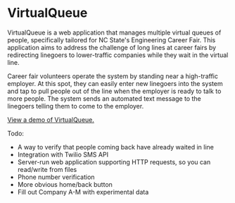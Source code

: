 # VirtualQueue

VirtualQueue is a web application that manages multiple virtual queues of people, specifically tailored for NC State's Engineering Career Fair. This application aims to address the challenge of long lines at career fairs by redirecting linegoers to lower-traffic companies while they wait in the virtual line.

Career fair volunteers operate the system by standing near a high-traffic employer. At this spot, they can easily enter new linegoers into the system and tap to pull people out of the line when the employer is ready to talk to more people. The system sends an automated text message to the linegoers telling them to come to the employer.

[View a demo of VirtualQueue.](https://chipthrasher.com/virtualqueue/)

Todo:
- A way to verify that people coming back have already waited in line
- Integration with Twilio SMS API
- Server-run web application supporting HTTP requests, so you can read/write from files
- Phone number verification
- More obvious home/back button
- Fill out Company A-M with experimental data